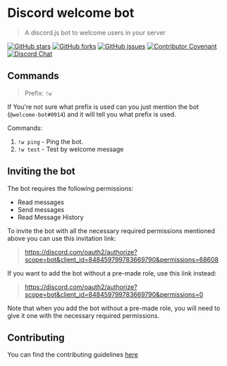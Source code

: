 # Discord welcome bot
> A discord.js bot to welcome users in your server

[![GitHub stars](https://img.shields.io/github/stars/BaalKrshna/welcome-bot)](https://github.com/BaalKrshna/welcome-bot/stargazers)
[![GitHub forks](https://img.shields.io/github/forks/BaalKrshna/welcome-bot)](https://github.com/BaalKrshna/welcome-bot/network)
[![GitHub issues](https://img.shields.io/github/issues/BaalKrshna/welcome-bot)](https://github.com/BaalKrshna/welcome-bot/issues)
[![Contributor Covenant](https://img.shields.io/badge/Contributor%20Covenant-2.0-4baaaa.svg)](https://github.com/BaalKrshna/welcome-bot/blob/main/.github/CODE_OF_CONDUCT.md)
[![Discord Chat](https://img.shields.io/discord/836854115526770708?color=7289da&label=discord)](https://discord.gg/6HWjd4B46x)

## Commands
> Prefix: `!w`

If You're not sure what prefix is used can you just mention the bot (`@welcome-bot#0914`) and it will tell you what prefix is used.

Commands:
1. `!w ping` - Ping the bot.
2. `!w test` - Test by welcome message

## Inviting the bot
The bot requires the following permissions:
- Read messages
- Send messages
- Read Message History

To invite the bot with all the necessary required permissions mentioned above you can use this invitation link:
> https://discord.com/oauth2/authorize?scope=bot&client_id=848459799783669790&permissions=68608

If you want to add the bot without a pre-made role, use this link instead:
> https://discord.com/oauth2/authorize?scope=bot&client_id=848459799783669790&permissions=0

Note that when you add the bot without a pre-made role, you will need to give it one with the necessary required permissions.

## Contributing
You can find the contributing guidelines [here](https://github.com/BaalKrshna/welcome-bot/blob/main/.github/CONTRIBUTING.md)
